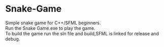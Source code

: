 # Snake-Game
Simple snake game for C++/SFML beginners.<br/>
Run the Snake Game.exe to play the game.<br/>
To build the game run the sln file and build,SFML is linked for release and debug.<br/>

